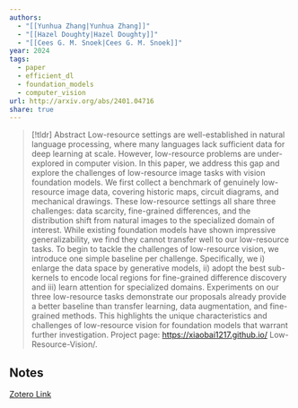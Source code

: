 ```yaml
---
authors:
  - "[[Yunhua Zhang|Yunhua Zhang]]"
  - "[[Hazel Doughty|Hazel Doughty]]"
  - "[[Cees G. M. Snoek|Cees G. M. Snoek]]"
year: 2024
tags:
  - paper
  - efficient_dl
  - foundation_models
  - computer_vision
url: http://arxiv.org/abs/2401.04716
share: true
---
```



> [!tldr] Abstract
> Low-resource settings are well-established in natural language processing, where many languages lack sufficient data for deep learning at scale. However, low-resource problems are under-explored in computer vision. In this paper, we address this gap and explore the challenges of low-resource image tasks with vision foundation models. We first collect a benchmark of genuinely low-resource image data, covering historic maps, circuit diagrams, and mechanical drawings. These low-resource settings all share three challenges: data scarcity, fine-grained differences, and the distribution shift from natural images to the specialized domain of interest. While existing foundation models have shown impressive generalizability, we find they cannot transfer well to our low-resource tasks. To begin to tackle the challenges of low-resource vision, we introduce one simple baseline per challenge. Specifically, we i) enlarge the data space by generative models, ii) adopt the best sub-kernels to encode local regions for fine-grained difference discovery and iii) learn attention for specialized domains. Experiments on our three low-resource tasks demonstrate our proposals already provide a better baseline than transfer learning, data augmentation, and fine-grained methods. This highlights the unique characteristics and challenges of low-resource vision for foundation models that warrant further investigation. Project page: https://xiaobai1217.github.io/ Low-Resource-Vision/.



## Notes

[Zotero Link](zotero://select/library/items/A8F74JCQ)


